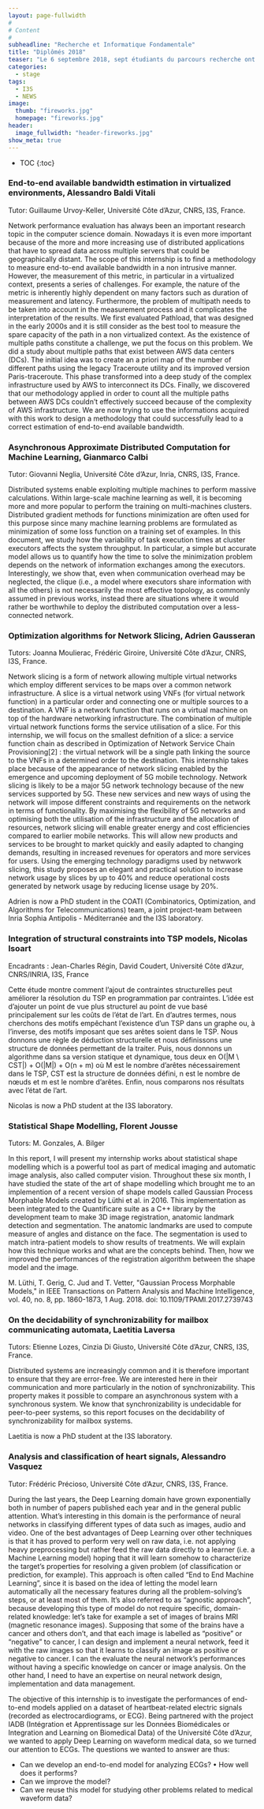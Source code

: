 ```yaml
---
layout: page-fullwidth
#
# Content
#
subheadline: "Recherche et Informatique Fondamentale"
title: "Diplômés 2018"
teaser: "Le 6 septembre 2018, sept étudiants du parcours recherche ont soutenu leur mémoire de fin d'études. Félicitations à eux !"
categories:
  - stage
tags:
  - I3S
  - NEWS
image:
  thumb: "fireworks.jpg"
  homepage: "fireworks.jpg"
header:
  image_fullwidth: "header-fireworks.jpg"
show_meta: true
---
```

* TOC
{:toc}
### End-to-end available bandwidth estimation in virtualized environments, Alessandro Baldi Vitali ###
Tutor: Guillaume Urvoy-Keller, Université Côte d’Azur, CNRS, I3S, France.


Network performance evaluation has always been an important research topic in the computer science domain. Nowadays it is even more important because of the more and more increasing use of distributed applications that have to spread data across multiple servers that could be geographically distant. The scope of this internship is to find a methodology to measure end-to-end available bandwidth in a non intrusive manner. However, the measurement of this metric, in particular in a virtualized context, presents a series of challenges. For example, the nature of the metric is inherently highly dependent on many factors such as duration of measurement and latency. Furthermore, the problem of multipath needs to be taken into account in the measurement process and it complicates the interpretation of the results. We first evaluated Pathload, that was designed in the early 2000s and it is still consider as the best tool to measure the spare capacity of the path in a non virtualized context. As the existence of multiple paths constitute a challenge, we put the focus on this problem. We did a study about multiple paths that exist between AWS data centers (DCs). The initial idea was to create an a priori map of the number of different paths using the legacy Traceroute utility and its improved version Paris-traceroute. This phase transformed into a deep study of the complex infrastructure used by AWS to interconnect its DCs. Finally, we discovered that our methodology applied in order to count all the multiple paths between AWS DCs couldn’t effectively succeed because of the complexity of AWS infrastructure. We are now trying to use the informations acquired with this work to design a methodology that could successfully lead to a correct estimation of end-to-end available bandwidth.

### Asynchronous Approximate Distributed Computation for Machine Learning, Gianmarco Calbi ###
Tutor: Giovanni Neglia, Université Côte d’Azur, Inria, CNRS, I3S, France.

Distributed systems enable exploiting multiple machines to perform massive calculations. Within large-scale machine learning as well, it is becoming more and more popular to perform the training on multi-machines clusters. Distributed gradient methods for functions minimization are often used for this purpose since many machine learning problems are formulated as minimization of some loss function on a training set of examples. In this document, we study how the variability of task execution times at cluster executors affects the system throughput. In particular, a simple but accurate model allows us to quantify how the time to solve the minimization problem depends on the network of information exchanges among the executors. Interestingly, we show that, even when communication overhead may be neglected, the clique (i.e., a model where executors share information with all the others) is not necessarily the most effective topology, as commonly assumed in previous works, instead there are situations where it would rather be worthwhile to deploy the distributed computation over a less-connected network. 


### Optimization algorithms for Network Slicing, Adrien Gausseran ###
Tutors: Joanna Moulierac, Frédéric Giroire, Université Côte d’Azur, CNRS, I3S, France.

Network slicing is a form of network allowing multiple virtual networks which employ different services to be maps over a common network infrastructure. A slice is a virtual network using VNFs (for virtual network function) in a particular order and connecting one or multiple sources to a destination. A VNF is a network function that runs on a virtual machine on top of the hardware networking infrastructure.
The combination of multiple virtual network functions forms the service utilisation of a slice. For this internship, we will focus on the smallest defnition of a slice: a service function chain as described in Optimization of Network Service Chain Provisioning[2] : the virtual network will be a single path linking the source to the VNFs in a determined order to the destination.
This internship takes place because of the appearance of network slicing enabled by the emergence and upcoming deployment of 5G mobile technology. Network slicing is likely to be a major 5G network technology because of the new services supported by 5G. These new services and new ways of using the network will impose different constraints and requirements on the network in terms of functionality. By maximising the flexibility of 5G networks and optimising both the utilisation of the infrastructure and the allocation of resources, network slicing will enable greater energy and cost efficiencies compared to earlier mobile networks. This will allow new products and services to be brought to market quickly and easily adapted to changing demands, resulting in increased revenues for operators and more services for users. Using the emerging technology paradigms used by netwwork slicing, this study proposes an elegant and practical solution to increase network usage by slices by up to 40% and reduce operational costs generated by network usage by reducing license usage by 20%. 

Adrien is now a PhD student in the COATI (Combinatorics, Optimization, and Algorithms for Telecommunications) team, a joint project-team between Inria Sophia Antipolis - Méditerranée and the I3S laboratory.

### Integration of structural constraints into TSP models, Nicolas Isoart ###
Encadrants : Jean-Charles Régin, David Coudert, Université Côte d’Azur, CNRS/INRIA, I3S, France

Cette étude montre comment l’ajout de contraintes structurelles peut améliorer la résolution du TSP en programmation par contraintes.
L’idée est d’ajouter un point de vue plus structurel au point de vue basé principalement sur les coûts de l’état de l’art.
En d’autres termes, nous cherchons des motifs empêchant l’existence d’un TSP dans un graphe ou, à l’inverse, des motifs imposant que ses arêtes soient dans le TSP.
Nous donnons une règle de déduction structurelle et nous définissons une structure de données permettant de la traiter.
Puis, nous donnons un algorithme dans sa version statique et dynamique, tous deux en O(|M \ CST|) + O(|M|) + O(n + m) où M est le nombre d’arêtes nécessairement dans le TSP, CST est la structure de données défini, n est le nombre de nœuds et m est le nombre d’arêtes. Enfin, nous comparons nos résultats avec l’état de l’art.

Nicolas is now a PhD student at the I3S laboratory.

### Statistical Shape Modelling, Florent Jousse ###
Tutors: M. Gonzales, A. Bilger

In this report, I will present my internship works about statistical shape modelling which is a powerful tool as part of medical imaging and automatic image analysis, also called computer vision. Throughout these six month, I have studied the state of the art of shape modelling which brought me to an implemention of a recent version of shape models called Gaussian Process Morphable Models created by Lüthi et al. in 2016. This implementation as been integrated to the Quantificare suite as a C++ library by the development team to make 3D image registration, anatomic landmark detection and segmentation. The anatomic landmarks are used to compute measure of angles and distance on the face. The segmentation is used to match intra-patient models to show results of treatments.
We will explain how this technique works and what are the concepts behind. Then, how we improved the performances of the registration algorithm between the shape model and the image. 

M. Lüthi, T. Gerig, C. Jud and T. Vetter, "Gaussian Process Morphable Models," in IEEE Transactions on Pattern Analysis and Machine Intelligence, vol. 40, no. 8, pp. 1860-1873, 1 Aug. 2018. doi: 10.1109/TPAMI.2017.2739743


### On the decidability of synchronizability for mailbox communicating automata, Laetitia Laversa ###
Tutors: Etienne Lozes, Cinzia Di Giusto, Université Côte d’Azur, CNRS, I3S, France.

Distributed systems are increasingly common and it is therefore important to ensure that they are error-free. We are interested here in their communication and more particularly in the notion of synchronizability.
This property makes it possible to compare an asynchronous system with a synchronous system. We
know that synchronizability is undecidable for peer-to-peer systems, so this report focuses on the decidability of synchronizability for mailbox systems.

Laetitia is now a PhD student at the I3S laboratory.

### Analysis and classification of heart signals, Alessandro Vasquez ###
Tutor: Frédéric Précioso, Université Côte d’Azur, CNRS, I3S, France.	 

During the last years, the Deep Learning domain have grown exponentially both in number of papers published each year and in the general public attention. What’s interesting in this domain is the performance of neural networks in classifying different types of data such as images, audio and video. One of the best advantages of Deep Learning over other techniques is that it has proved to perform very well on raw data, i.e. not applying heavy preprocessing but rather feed the raw data directly to a learner (i.e. a Machine Learning model) hoping that it will learn somehow to characterize the target’s properties for resolving a given problem (of classification or prediction, for example). This approach is often called “End to End Machine Learning”, since it is based on the idea of letting the model learn automatically all the necessary features during all the problem-solving’s steps, or at least most of them. It’s also referred to as “agnostic approach”, because developing this type of model do not require specific, domain-related knowledge: let’s take for example a set of images of brains MRI (magnetic resonance images). Supposing that some of the brains have a cancer and others don’t, and that each image is labelled as “positive” or “negative” to cancer, I can design and implement a neural network, feed it with the raw images so that it learns to classify an image as positive or negative to cancer. I can the evaluate the neural network’s performances without having a specific knowledge on cancer or image analysis. On the other hand, I need to have an expertise on neural network design, implementation and data management.

The objective of this internship is to investigate the performances of end-to-end models applied on a dataset of heartbeat-related electric signals (recorded as electrocardiograms, or ECG). Being partnered with the project IADB (Intégration et Apprentissage sur les Données Biomédicales or Integration and Learning on Biomedical Data) of the Université Côte d’Azur, we wanted to apply Deep Learning on waveform medical data, so we turned our attention to ECGs. The questions we wanted to answer are thus:
 - Can we develop an end-to-end model for analyzing ECGs? • How well does it performs?
 - Can we improve the model?
 - Can we reuse this model for studying other problems related to medical waveform data?

